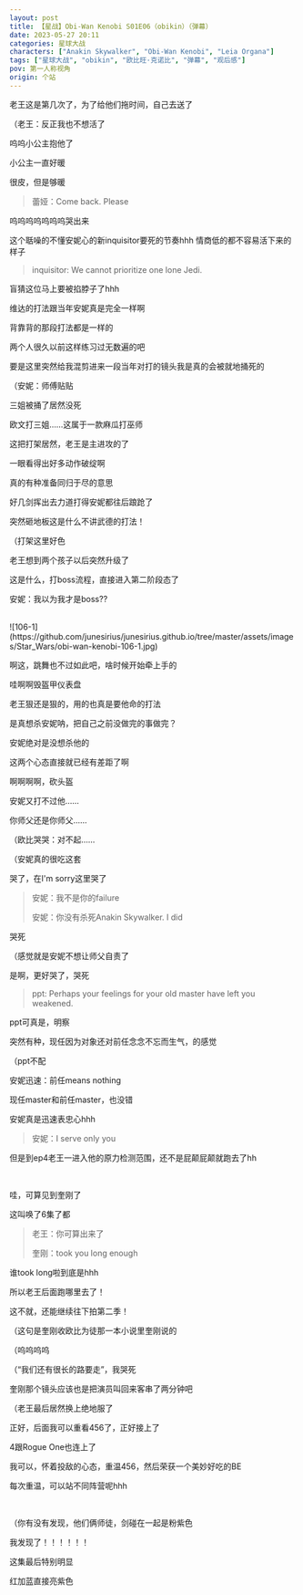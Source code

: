 ```yaml
---
layout: post
title: 【星战】Obi-Wan Kenobi S01E06（obikin）（弹幕）
date: 2023-05-27 20:11
categories: 星球大战
characters: ["Anakin Skywalker", "Obi-Wan Kenobi", "Leia Organa"]
tags: ["星球大战", "obikin", "欧比旺·克诺比", "弹幕", "观后感"]
pov: 第一人称视角
origin: 个站
---
```


老王这是第几次了，为了给他们拖时间，自己去送了

（老王：反正我也不想活了

呜呜小公主抱他了

小公主一直好暖

很皮，但是够暖

> 蕾娅：Come back. Please

呜呜呜呜呜呜呜哭出来

这个聒噪的不懂安妮心的新inquisitor要死的节奏hhh 情商低的都不容易活下来的样子

> inquisitor: We cannot prioritize one lone Jedi.

盲猜这位马上要被掐脖子了hhh

维达的打法跟当年安妮真是完全一样啊

背靠背的那段打法都是一样的

两个人很久以前这样练习过无数遍的吧

要是这里突然给我混剪进来一段当年对打的镜头我是真的会被就地捅死的

（安妮：师傅贴贴

三姐被捅了居然没死

欧文打三姐……这属于一款麻瓜打巫师

这把打架居然，老王是主进攻的了

一眼看得出好多动作破绽啊

真的有种准备同归于尽的意思

好几剑挥出去力道打得安妮都往后踉跄了

突然砸地板这是什么不讲武德的打法！

（打架这里好色

老王想到两个孩子以后突然升级了

这是什么，打boss流程，直接进入第二阶段态了

安妮：我以为我才是boss??

<br>
![106-1](https://github.com/junesirius/junesirius.github.io/tree/master/assets/images/Star_Wars/obi-wan-kenobi-106-1.jpg)

啊这，跳舞也不过如此吧，啥时候开始牵上手的

哇啊啊毁盔甲仪表盘

老王狠还是狠的，用的也真是要他命的打法

是真想杀安妮呐，把自己之前没做完的事做完？

安妮绝对是没想杀他的

这两个心态直接就已经有差距了啊

啊啊啊啊，砍头盔

安妮又打不过他……

你师父还是你师父……

（欧比哭哭：对不起……

（安妮真的很吃这套

哭了，在I'm sorry这里哭了

> 安妮：我不是你的failure
>
> 安妮：你没有杀死Anakin Skywalker. I did

哭死

（感觉就是安妮不想让师父自责了

是啊，更好哭了，哭死

> ppt: Perhaps your feelings for your old master have left you weakened.

ppt可真是，明察

突然有种，现任因为对象还对前任念念不忘而生气，的感觉

（ppt不配

安妮迅速：前任means nothing

现任master和前任master，也没错

安妮真是迅速表忠心hhh

> 安妮：I serve only you

但是到ep4老王一进入他的原力检测范围，还不是屁颠屁颠就跑去了hh

<br>

哇，可算见到奎刚了

这叫唤了6集了都

> 老王：你可算出来了
>
> 奎刚：took you long enough

谁took long啦到底是hhh

所以老王后面跑哪里去了！

这不就，还能继续往下拍第二季！

（这句是奎刚收欧比为徒那一本小说里奎刚说的

（呜呜呜呜

（“我们还有很长的路要走”，我哭死

奎刚那个镜头应该也是把演员叫回来客串了两分钟吧

（老王最后居然换上绝地服了

正好，后面我可以重看456了，正好接上了

4跟Rogue One也连上了

我可以，怀着投敌的心态，重温456，然后荣获一个美妙好吃的BE

每次重温，可以站不同阵营呢hhh

<br>

（你有没有发现，他们俩师徒，剑碰在一起是粉紫色

我发现了！！！！！！

这集最后特别明显

红加蓝直接亮紫色
